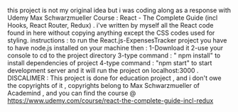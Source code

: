 this project is not my original idea but i was coding along as a response with Udemy Max Schwarzmueller Course :  React - The Complete Guide (incl Hooks, React Router, Redux) . i've written by myself all the React code found in here  without copying anything except the CSS codes used for styling.
instructions : 
to run the React.js-ExpensesTracker project you have to have node.js installed on your machine then : 
        1-Download it 
        2-use your console to cd to the project directory
        3-type command : " npm install" to install dependencies of project
        4-type command : "npm start" to start development server and it will run the project on localhost:3000      .
DISCALIMER : This project is done for education project , and i don't owe the copyrights of it , copyrights belong to Max Schwarzmueller of Academind , and you can find the course @ https://www.udemy.com/course/react-the-complete-guide-incl-redux
